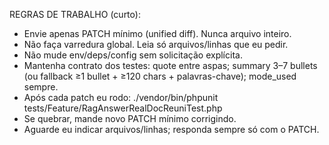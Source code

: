 REGRAS DE TRABALHO (curto):
- Envie apenas PATCH mínimo (unified diff). Nunca arquivo inteiro.
- Não faça varredura global. Leia só arquivos/linhas que eu pedir.
- Não mude env/deps/config sem solicitação explícita.
- Mantenha contrato dos testes: quote entre aspas; summary 3–7 bullets (ou fallback ≥1 bullet + ≥120 chars + palavras-chave); mode_used sempre.
- Após cada patch eu rodo: ./vendor/bin/phpunit tests/Feature/RagAnswerRealDocReuniTest.php
- Se quebrar, mande novo PATCH mínimo corrigindo.
- Aguarde eu indicar arquivos/linhas; responda sempre só com o PATCH.
